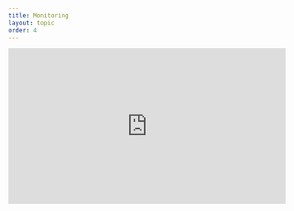 ```yaml
---
title: Monitoring
layout: topic
order: 4
---
```


<iframe width="560" height="315" src="https://www.youtube-nocookie.com/embed/1kOpbXFGBuI" frameborder="0" allow="accelerometer; autoplay; encrypted-media; gyroscope; picture-in-picture" allowfullscreen></iframe>
